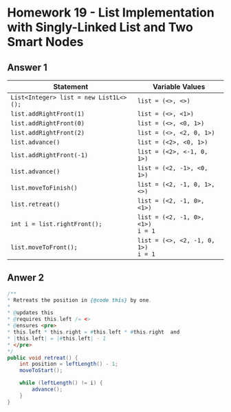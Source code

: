 # Homework 19 - List Implementation with Singly-Linked List and Two Smart Nodes

## **Answer 1**

| Statement                              | Variable Values                           |
| -------------------------------------- | ----------------------------------------- |
| `List<Integer> list = new List1L<>();` | `list = (<>, <>)`                         |
| `list.addRightFront(1)`                | `list = (<>, <1>)`                        |
| `list.addRightFront(0)`                | `list = (<>, <0, 1>)`                     |
| `list.addRightFront(2)`                | `list = (<>, <2, 0, 1>)`                  |
| `list.advance()`                       | `list = (<2>, <0, 1>)`                    |
| `list.addRightFront(-1)`               | `list = (<2>, <-1, 0, 1>)`                |
| `list.advance()`                       | `list = (<2, -1>, <0, 1>)`                |
| `list.moveToFinish()`                  | `list = (<2, -1, 0, 1>, <>)`              |
| `list.retreat()`                       | `list = (<2, -1, 0>, <1>)`                |
| `int i = list.rightFront();`           | `list = (<2, -1, 0>, <1>)` <br> `i = 1`   |
| `list.moveToFront();`                  | `list = (<>, <2, -1, 0, 1>)` <br> `i = 1` |

## **Anwer 2**

```java
/**
* Retreats the position in {@code this} by one.
*
* @updates this
* @requires this.left /= <>
* @ensures <pre>
* this.left * this.right = #this.left * #this.right  and
* |this.left| = |#this.left| - 1
* </pre>
*/
public void retreat() {
    int position = leftLength() - 1;
    moveToStart();

    while (leftLength() != i) {
        advance();
    }
}
```
